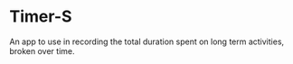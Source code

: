 # Timer-S
An app to use in recording the total duration spent on long term activities, broken over time.
